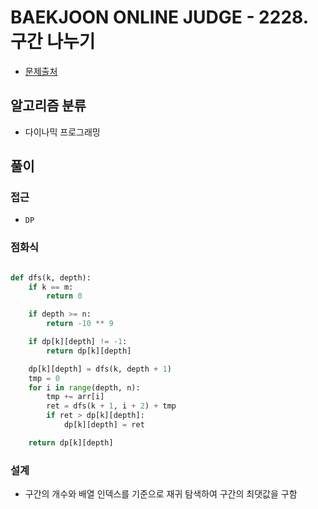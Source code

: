 # BAEKJOON ONLINE JUDGE - 2228. 구간 나누기

- [문제출처](https://www.acmicpc.net/problem/2228 '2228. 구간 나누기')

## 알고리즘 분류

- 다이나믹 프로그래밍

## 풀이

### 접근

- `DP`

### 점화식

```python

def dfs(k, depth):
    if k == m:
        return 0

    if depth >= n:
        return -10 ** 9

    if dp[k][depth] != -1:
        return dp[k][depth]

    dp[k][depth] = dfs(k, depth + 1)
    tmp = 0
    for i in range(depth, n):
        tmp += arr[i]
        ret = dfs(k + 1, i + 2) + tmp
        if ret > dp[k][depth]:
            dp[k][depth] = ret

    return dp[k][depth]

```

### 설계

- 구간의 개수와 배열 인덱스를 기준으로 재귀 탐색하여 구간의 최댓값을 구함
